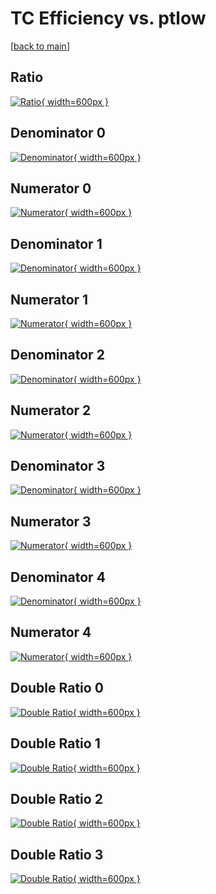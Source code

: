 # TC Efficiency vs. ptlow

[[back to main](./)]



## Ratio

[![Ratio](../mtv/var/TC_vtr_13_0_eff_ptlow.png){ width=600px }](../mtv/var/TC_vtr_13_0_eff_ptlow.pdf)

## Denominator 0

[![Denominator](../mtv/den/TC_vtr_13_0_eff_ptlow_den0.png){ width=600px }](../mtv/den/TC_vtr_13_0_eff_ptlow_den0.pdf)

## Numerator 0

[![Numerator](../mtv/num/TC_vtr_13_0_eff_ptlow_num0.png){ width=600px }](../mtv/num/TC_vtr_13_0_eff_ptlow_num0.pdf)

## Denominator 1

[![Denominator](../mtv/den/TC_vtr_13_0_eff_ptlow_den1.png){ width=600px }](../mtv/den/TC_vtr_13_0_eff_ptlow_den1.pdf)

## Numerator 1

[![Numerator](../mtv/num/TC_vtr_13_0_eff_ptlow_num1.png){ width=600px }](../mtv/num/TC_vtr_13_0_eff_ptlow_num1.pdf)

## Denominator 2

[![Denominator](../mtv/den/TC_vtr_13_0_eff_ptlow_den2.png){ width=600px }](../mtv/den/TC_vtr_13_0_eff_ptlow_den2.pdf)

## Numerator 2

[![Numerator](../mtv/num/TC_vtr_13_0_eff_ptlow_num2.png){ width=600px }](../mtv/num/TC_vtr_13_0_eff_ptlow_num2.pdf)

## Denominator 3

[![Denominator](../mtv/den/TC_vtr_13_0_eff_ptlow_den3.png){ width=600px }](../mtv/den/TC_vtr_13_0_eff_ptlow_den3.pdf)

## Numerator 3

[![Numerator](../mtv/num/TC_vtr_13_0_eff_ptlow_num3.png){ width=600px }](../mtv/num/TC_vtr_13_0_eff_ptlow_num3.pdf)

## Denominator 4

[![Denominator](../mtv/den/TC_vtr_13_0_eff_ptlow_den4.png){ width=600px }](../mtv/den/TC_vtr_13_0_eff_ptlow_den4.pdf)

## Numerator 4

[![Numerator](../mtv/num/TC_vtr_13_0_eff_ptlow_num4.png){ width=600px }](../mtv/num/TC_vtr_13_0_eff_ptlow_num4.pdf)

## Double Ratio 0

[![Double Ratio](../mtv/ratio/TC_vtr_13_0_eff_ptlow_ratio0.png){ width=600px }](../mtv/ratio/TC_vtr_13_0_eff_ptlow_ratio0.pdf)

## Double Ratio 1

[![Double Ratio](../mtv/ratio/TC_vtr_13_0_eff_ptlow_ratio1.png){ width=600px }](../mtv/ratio/TC_vtr_13_0_eff_ptlow_ratio1.pdf)

## Double Ratio 2

[![Double Ratio](../mtv/ratio/TC_vtr_13_0_eff_ptlow_ratio2.png){ width=600px }](../mtv/ratio/TC_vtr_13_0_eff_ptlow_ratio2.pdf)

## Double Ratio 3

[![Double Ratio](../mtv/ratio/TC_vtr_13_0_eff_ptlow_ratio3.png){ width=600px }](../mtv/ratio/TC_vtr_13_0_eff_ptlow_ratio3.pdf)

